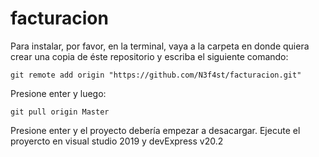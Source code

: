 # facturacion
Para instalar, por favor, en la terminal, vaya a la carpeta en donde quiera crear una copia de éste repositorio y escriba el siguiente comando:

    git remote add origin "https://github.com/N3f4st/facturacion.git"

Presione enter y luego:

    git pull origin Master

Presione enter y el proyecto debería empezar a desacargar. Ejecute el proyercto en visual studio 2019 y devExpress v20.2
